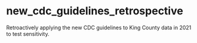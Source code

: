 # new_cdc_guidelines_retrospective
Retroactively applying the new CDC guidelines to King County data in 2021 to test sensitivity.

